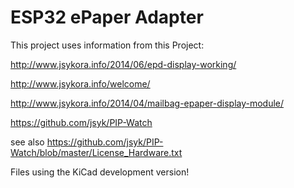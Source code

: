ESP32 ePaper Adapter
===========================

This project uses information from this Project:

http://www.jsykora.info/2014/06/epd-display-working/

http://www.jsykora.info/welcome/

http://www.jsykora.info/2014/04/mailbag-epaper-display-module/

https://github.com/jsyk/PIP-Watch

see also https://github.com/jsyk/PIP-Watch/blob/master/License_Hardware.txt

Files using the KiCad development version!
